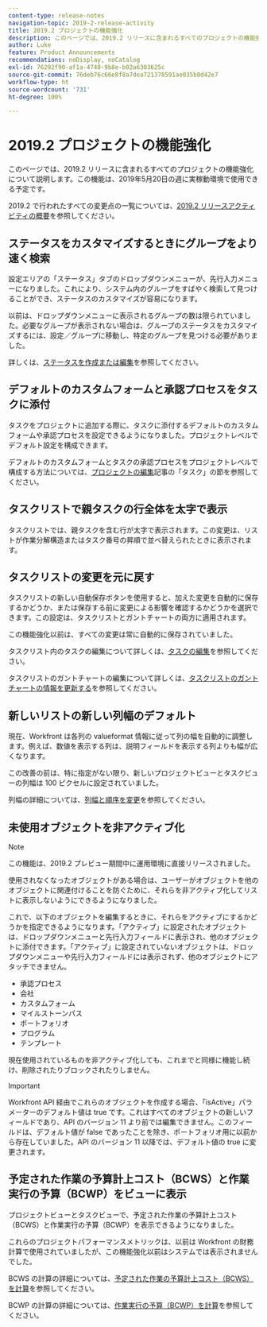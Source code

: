 ```yaml
---
content-type: release-notes
navigation-topic: 2019-2-release-activity
title: 2019.2 プロジェクトの機能強化
description: このページでは、2019.2 リリースに含まれるすべてのプロジェクトの機能強化について説明します。この機能は、2019年5月20日の週に実稼動環境で使用できる予定です。
author: Luke
feature: Product Announcements
recommendations: noDisplay, noCatalog
exl-id: 76292f90-af1a-4740-9b8e-b02a6303625c
source-git-commit: 76deb76c66e8f8a7dea721378591ae035b8d42e7
workflow-type: ht
source-wordcount: '731'
ht-degree: 100%

---
```


# 2019.2 プロジェクトの機能強化

このページでは、2019.2 リリースに含まれるすべてのプロジェクトの機能強化について説明します。この機能は、2019年5月20日の週に実稼動環境で使用できる予定です。

2019.2 で行われたすべての変更点の一覧については、[2019.2 リリースアクティビティの概要](../../../../product-announcements/product-releases/quarterly-release-archive/2019.2-release-activity/2019.2-release-activity-overview.md)を参照してください。

## ステータスをカスタマイズするときにグループをより速く検索

設定エリアの「ステータス」タブのドロップダウンメニューが、先行入力メニューになりました。これにより、システム内のグループをすばやく検索して見つけることができ、ステータスのカスタマイズが容易になります。

以前は、ドロップダウンメニューに表示されるグループの数は限られていました。必要なグループが表示されない場合は、グループのステータスをカスタマイズするには、設定／グループに移動し、特定のグループを見つける必要がありました。

詳しくは、[ステータスを作成または編集](../../../../administration-and-setup/customize-workfront/creating-custom-status-and-priority-labels/create-or-edit-a-status.md)を参照してください。

## デフォルトのカスタムフォームと承認プロセスをタスクに添付

タスクをプロジェクトに追加する際に、タスクに添付するデフォルトのカスタムフォームや承認プロセスを設定できるようになりました。プロジェクトレベルでデフォルト設定を構成できます。

デフォルトのカスタムフォームとタスクの承認プロセスをプロジェクトレベルで構成する方法については、[プロジェクトの編集](../../../../manage-work/projects/manage-projects/edit-projects.md)記事の「タスク」の節を参照してください。

## タスクリストで親タスクの行全体を太字で表示

タスクリストでは、親タスクを含む行が太字で表示されます。この変更は、リストが作業分解構造またはタスク番号の昇順で並べ替えられたときに表示されます。

## タスクリストの変更を元に戻す

タスクリストの新しい自動保存ボタンを使用すると、加えた変更を自動的に保存するかどうか、または保存する前に変更による影響を確認するかどうかを選択できます。この設定は、タスクリストとガントチャートの両方に適用されます。

この機能強化以前は、すべての変更は常に自動的に保存されていました。

タスクリスト内のタスクの編集について詳しくは、[タスクの編集](../../../../manage-work/tasks/manage-tasks/edit-tasks.md)を参照してください。

タスクリストのガントチャートの編集について詳しくは、[タスクリストのガントチャートの情報を更新する](../../../../manage-work/gantt-chart/use-the-gantt-chart/update-info-task-list-gantt.md)を参照してください。

## 新しいリストの新しい列幅のデフォルト

現在、Workfront は各列の valueformat 情報に従って列の幅を自動的に調整します。例えば、数値を表示する列は、説明フィールドを表示する列よりも幅が広くなります。

この改善の前は、特に指定がない限り、新しいプロジェクトビューとタスクビューの列幅は 100 ピクセルに設定されていました。

列幅の詳細については、[列幅と順序を変更](../../../../reports-and-dashboards/reports/reporting-elements/modify-column-width-order.md)を参照してください。

## 未使用オブジェクトを非アクティブ化

>[!NOTE]
>
>この機能は、2019.2 プレビュー期間中に運用環境に直接リリースされました。

使用されなくなったオブジェクトがある場合は、ユーザーがオブジェクトを他のオブジェクトに関連付けることを防ぐために、それらを非アクティブ化してリストに表示しないようにできるようになりました。

これで、以下のオブジェクトを編集するときに、それらをアクティブにするかどうかを指定できるようになります。「アクティブ」に設定されたオブジェクトは、ドロップダウンメニューと先行入力フィールドに表示され、他のオブジェクトに添付できます。「アクティブ」に設定されていないオブジェクトは、ドロップダウンメニューや先行入力フィールドには表示されず、他のオブジェクトにアタッチできません。

* 承認プロセス
* 会社
* カスタムフォーム
* マイルストーンパス
* ポートフォリオ
* プログラム
* テンプレート

現在使用されているものを非アクティブ化しても、これまでと同様に機能し続け、削除されたりブロックされたりしません。

>[!IMPORTANT]
>
>Workfront API 経由でこれらのオブジェクトを作成する場合、「isActive」パラメーターのデフォルト値は true です。これはすべてのオブジェクトの新しいフィールドであり、API のバージョン 11 より前では編集できません。このフィールドは、デフォルト値が false であったことを除き、ポートフォリオ用に以前から存在していました。API のバージョン 11 以降では、デフォルト値の true に変更されます。

## 予定された作業の予算計上コスト（BCWS）と作業実行の予算（BCWP）をビューに表示

プロジェクトビューとタスクビューで、予定された作業の予算計上コスト（BCWS）と作業実行の予算（BCWP）を表示できるようになりました。

これらのプロジェクトパフォーマンスメトリックは、以前は Workfront の財務計算で使用されていましたが、この機能強化以前はシステムでは表示されませんでした。

BCWS の計算の詳細については、[予定された作業の予算計上コスト（BCWS）を計算](../../../../manage-work/projects/project-finances/calculate-bcws.md)を参照してください。

BCWP の計算の詳細については、[作業実行の予算（BCWP）を計算](../../../../manage-work/projects/project-finances/calculate-bcwp.md)を参照してください。

